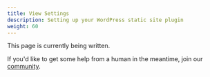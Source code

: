```yaml
---
title: View Settings
description: Setting up your WordPress static site plugin
weight: 60
---
```


This page is currently being written. 

If you'd like to get some help from a human in the meantime, join our [community](https://wp2static.com).
